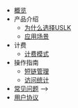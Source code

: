 <!-- 请勿添加产品标题，标题行将由系统自动增加，名称将于您申请邮件提供的仓库名称一致 -->

* [概览](/uslk/README.md)
* 产品介绍   <!-- 以下是参考的目录模版，旨在建议产品文档应该包含的内容模块。实际章节划分可根据实际内容进行调整 -->
   * [为什么选择USLK](/uslk/introduction)
   * [应用场景](/uslk/typicals)
* 计费
   * [计费模式](/uslk/pricing)
  <!-- * [防劫持治理](/uslk/websec) -->
* 操作指南
   * [短链管理](/uslk/operation)
   * [访问统计](/uslk/statistics)
* [常见问题](/uslk/FAQ)
   <!-- * 场景相关 <!-- 平台已支持三级及以下目录收起展开，为确保点击区域充分，包含三级目录的二级标题请勿添加链接 -->-->
     <!-- * [问题描述](相对链接)-->
* [用户协议](/uslk/agreement)
<!-- * [词汇表](_glossary.md) -->
